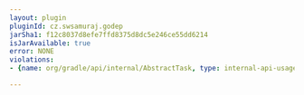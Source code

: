 ```yaml
---
layout: plugin
pluginId: cz.swsamuraj.godep
jarSha1: f12c8037d8efe7ffd8375d8dc5e246ce55dd6214
isJarAvailable: true
error: NONE
violations:
- {name: org/gradle/api/internal/AbstractTask, type: internal-api-usage}

---
```

